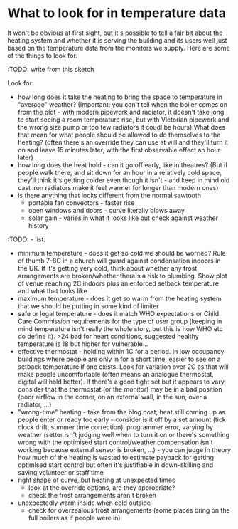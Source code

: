 # What to look for in temperature data

It won't be obvious at first sight, but it's possible to tell a fair bit about the heating system and whether it is serving the building and its users well just based on the temperature data from the monitors we supply.  Here are some of the things to look for.

:TODO: write from this sketch 


Look for:

- how long does it take the heating to bring the space to temperature in "average" weather?  (Important:  you can't tell when the boiler comes on from the plot - with modern pipework and radiator, it doesn't take long to start seeing a room temperature rise, but with Victorian pipework and the wrong size pump or too few radiators it coudl be hours)  What does that mean for what people should be allowed to do themselves to the heating? (often there's an override they can use at will and they'll turn it on and leave 15 minutes later, with the first observable effect an hour later)
- how long does the heat hold - can it go off early, like in theatres?  (But if people walk there, and sit down for an hour in a relatively cold space, they'll think it's getting colder even though it isn't - and keep in mind old cast iron radiators make it feel warmer for longer than modern ones)
- is there anything that looks different from the normal sawtooth
    - portable fan convectors - faster rise
    - open windows and doors - curve literally blows away
    - solar gain - varies in what it looks like but check against weather history


:TODO: - list:

- minimum temperature - does it get so cold we should be worried?  Rule of thumb 7-8C in a church will guard against condensation indoors in the UK. If it's getting very cold, think about whether any frost arrangements are broken/whether there's a risk to plumbing. Show plot of venue reaching 2C indoors plus an enforced setback temperature and what that looks like
- maximum temperature - does it get so warm from the heating system that we should be putting in some kind of limiter
- safe or legal temperature - does it match WHO expectations or Child Care Commission requirements for the type of user group (keeping in mind temperature isn't really the whole story, but this is how WHO etc do define it). >24 bad for heart conditions, suggested healthy temperature is 18 but higher for vulnerable...
- effective thermostat - holding within 1C for a period.  In low occupancy buildings where people are only in for a short time, easier to see on a setback temperature if one exists.  Look for variation over 2C as that will make people uncomfortable (often means an analogue thermostat, digital will hold better).  If there's a good tight set but it appears to vary, consider that the thermostat (or the monitor) may be in a bad position (poor airflow in the corner, on an external wall, in the sun, over a radiator, ...)
- "wrong-time" heating - take from the blog post; heat still coming up as people enter or ready too early - consider is it off by a set amount (tick clock drift, summer time correction), programmer error, varying by weather (setter isn't judging well when to turn it on or there's something wrong with the optimised start control/weather compensation isn't working because external sensor is broken, ...) - you can judge in theory how much of the heating is wasted to estimate payback for getting optimised start control but often it's justifiable in down-skilling and saving volunteer or staff time
- right shape of curve, but heating at unexpected times 
    - look at the override options, are they appropriate?
    - check the frost arrangements aren't broken
- unexpectedly warm inside when cold outside
  - check for overzealous frost arrangements (some places bring on the full boilers as if people were in)